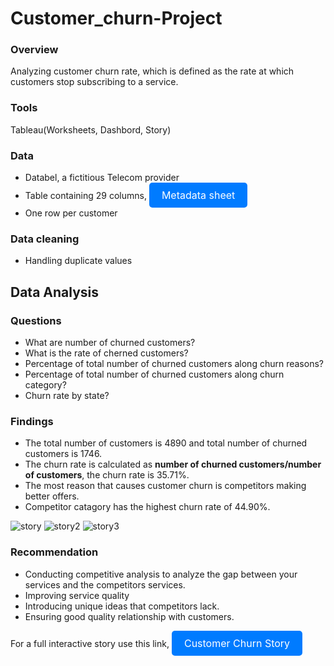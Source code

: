 # Customer_churn-Project
### Overview
Analyzing customer churn rate, which is defined as the rate at which customers stop subscribing to a service.
### Tools
Tableau(Worksheets, Dashbord, Story)
### Data
- Databel, a fictitious Telecom provider
- Table containing 29 columns, <a href="https://assets.datacamp.com/production/repositories/5952/datasets/e117ea26cf73db68bbf18cba29d0c84d4961ee9e/Metadata%20-%20Case%20study_%20Analyzing%20customer%20churn%20in%20Tableau.pdf" style="display: inline-block; padding: 10px 20px; font-size: 16px; color: white; background-color: #007bff; text-align: center; text-decoration: none; border-radius: 5px;">Metadata sheet</a>
- One row per customer
### Data cleaning
- Handling duplicate values
## Data Analysis
### Questions
- What are number of churned customers?
- What is the rate of cherned customers?
- Percentage of total number of churned customers along churn reasons?
- Percentage of total number of churned customers along churn category?
- Churn rate by state?

### Findings
- The total number of customers is 4890 and total number of churned customers is 1746. 
- The churn rate is calculated as **number of churned customers/number of customers**, the churn rate is 35.71%. 
- The most reason that causes customer churn is competitors making better offers.
- Competitor catagory has the highest churn rate of 44.90%. 
  
![story](https://github.com/user-attachments/assets/9bf37207-9519-49ce-9c7a-bc9ac108c25b)
![story2](https://github.com/user-attachments/assets/78e857a1-dc78-41d6-891e-42db95bceb2d)
![story3](https://github.com/user-attachments/assets/58c40870-4850-49dd-9fed-1d344f9e2ca3)

### Recommendation
- Conducting competitive analysis to analyze the gap between your services and the competitors services.
- Improving service quality
- Introducing unique ideas that competitors lack.
- Ensuring good quality relationship with customers. <br>

For a full interactive story use this link, <a href="https://github.com/Gwals/Customer_churn-Project/blob/main/3_5_story_solution.twbx" style="display: inline-block; padding: 10px 20px; font-size: 16px; color: white; background-color: #007bff; text-align: center; text-decoration: none; border-radius: 5px;"> Customer Churn Story</a>




